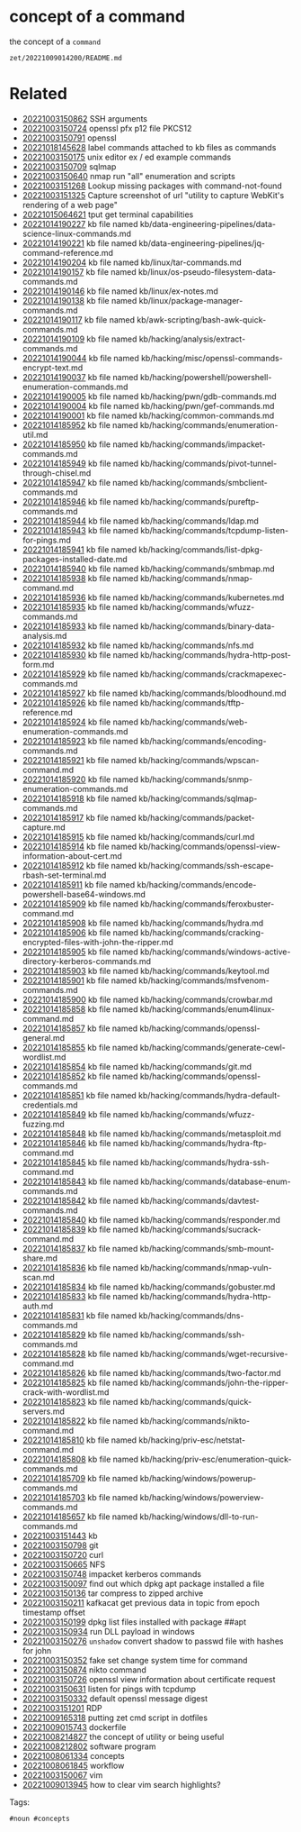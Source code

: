 # concept of a command

the concept of a `command`

` zet/20221009014200/README.md `

# Related

- [20221003150862](/zet/20221003150862/README.md) SSH arguments
- [20221003150724](/zet/20221003150724/README.md) openssl pfx p12 file PKCS12
- [20221003150791](/zet/20221003150791/README.md) openssl
- [20221018145628](/zet/20221018145628/README.md) label commands attached to kb files as commands
- [20221003150175](/zet/20221003150175/README.md) unix editor ex / ed example commands
- [20221003150709](/zet/20221003150709/README.md) sqlmap
- [20221003150640](/zet/20221003150640/README.md) nmap run "all" enumeration and scripts
- [20221003151268](/zet/20221003151268/README.md) Lookup missing packages with command-not-found
- [20221003151325](/zet/20221003151325/README.md) Capture screenshot of url "utility to capture WebKit's rendering of a web page"
- [20221015064621](/zet/20221015064621/README.md) tput get terminal capabilities
- [20221014190227](/zet/20221014190227/README.md) kb file named kb/data-engineering-pipelines/data-science-linux-commands.md
- [20221014190221](/zet/20221014190221/README.md) kb file named kb/data-engineering-pipelines/jq-command-reference.md
- [20221014190204](/zet/20221014190204/README.md) kb file named kb/linux/tar-commands.md
- [20221014190157](/zet/20221014190157/README.md) kb file named kb/linux/os-pseudo-filesystem-data-commands.md
- [20221014190146](/zet/20221014190146/README.md) kb file named kb/linux/ex-notes.md
- [20221014190138](/zet/20221014190138/README.md) kb file named kb/linux/package-manager-commands.md
- [20221014190117](/zet/20221014190117/README.md) kb file named kb/awk-scripting/bash-awk-quick-commands.md
- [20221014190109](/zet/20221014190109/README.md) kb file named kb/hacking/analysis/extract-commands.md
- [20221014190044](/zet/20221014190044/README.md) kb file named kb/hacking/misc/openssl-commands-encrypt-text.md
- [20221014190037](/zet/20221014190037/README.md) kb file named kb/hacking/powershell/powershell-enumeration-commands.md
- [20221014190005](/zet/20221014190005/README.md) kb file named kb/hacking/pwn/gdb-commands.md
- [20221014190004](/zet/20221014190004/README.md) kb file named kb/hacking/pwn/gef-commands.md
- [20221014190001](/zet/20221014190001/README.md) kb file named kb/hacking/common-commands.md
- [20221014185952](/zet/20221014185952/README.md) kb file named kb/hacking/commands/enumeration-util.md
- [20221014185950](/zet/20221014185950/README.md) kb file named kb/hacking/commands/impacket-commands.md
- [20221014185949](/zet/20221014185949/README.md) kb file named kb/hacking/commands/pivot-tunnel-through-chisel.md
- [20221014185947](/zet/20221014185947/README.md) kb file named kb/hacking/commands/smbclient-commands.md
- [20221014185946](/zet/20221014185946/README.md) kb file named kb/hacking/commands/pureftp-commands.md
- [20221014185944](/zet/20221014185944/README.md) kb file named kb/hacking/commands/ldap.md
- [20221014185943](/zet/20221014185943/README.md) kb file named kb/hacking/commands/tcpdump-listen-for-pings.md
- [20221014185941](/zet/20221014185941/README.md) kb file named kb/hacking/commands/list-dpkg-packages-installed-date.md
- [20221014185940](/zet/20221014185940/README.md) kb file named kb/hacking/commands/smbmap.md
- [20221014185938](/zet/20221014185938/README.md) kb file named kb/hacking/commands/nmap-command.md
- [20221014185936](/zet/20221014185936/README.md) kb file named kb/hacking/commands/kubernetes.md
- [20221014185935](/zet/20221014185935/README.md) kb file named kb/hacking/commands/wfuzz-commands.md
- [20221014185933](/zet/20221014185933/README.md) kb file named kb/hacking/commands/binary-data-analysis.md
- [20221014185932](/zet/20221014185932/README.md) kb file named kb/hacking/commands/nfs.md
- [20221014185930](/zet/20221014185930/README.md) kb file named kb/hacking/commands/hydra-http-post-form.md
- [20221014185929](/zet/20221014185929/README.md) kb file named kb/hacking/commands/crackmapexec-commands.md
- [20221014185927](/zet/20221014185927/README.md) kb file named kb/hacking/commands/bloodhound.md
- [20221014185926](/zet/20221014185926/README.md) kb file named kb/hacking/commands/tftp-reference.md
- [20221014185924](/zet/20221014185924/README.md) kb file named kb/hacking/commands/web-enumeration-commands.md
- [20221014185923](/zet/20221014185923/README.md) kb file named kb/hacking/commands/encoding-commands.md
- [20221014185921](/zet/20221014185921/README.md) kb file named kb/hacking/commands/wpscan-command.md
- [20221014185920](/zet/20221014185920/README.md) kb file named kb/hacking/commands/snmp-enumeration-commands.md
- [20221014185918](/zet/20221014185918/README.md) kb file named kb/hacking/commands/sqlmap-commands.md
- [20221014185917](/zet/20221014185917/README.md) kb file named kb/hacking/commands/packet-capture.md
- [20221014185915](/zet/20221014185915/README.md) kb file named kb/hacking/commands/curl.md
- [20221014185914](/zet/20221014185914/README.md) kb file named kb/hacking/commands/openssl-view-information-about-cert.md
- [20221014185912](/zet/20221014185912/README.md) kb file named kb/hacking/commands/ssh-escape-rbash-set-terminal.md
- [20221014185911](/zet/20221014185911/README.md) kb file named kb/hacking/commands/encode-powershell-base64-windows.md
- [20221014185909](/zet/20221014185909/README.md) kb file named kb/hacking/commands/feroxbuster-command.md
- [20221014185908](/zet/20221014185908/README.md) kb file named kb/hacking/commands/hydra.md
- [20221014185906](/zet/20221014185906/README.md) kb file named kb/hacking/commands/cracking-encrypted-files-with-john-the-ripper.md
- [20221014185905](/zet/20221014185905/README.md) kb file named kb/hacking/commands/windows-active-directory-kerberos-commands.md
- [20221014185903](/zet/20221014185903/README.md) kb file named kb/hacking/commands/keytool.md
- [20221014185901](/zet/20221014185901/README.md) kb file named kb/hacking/commands/msfvenom-commands.md
- [20221014185900](/zet/20221014185900/README.md) kb file named kb/hacking/commands/crowbar.md
- [20221014185858](/zet/20221014185858/README.md) kb file named kb/hacking/commands/enum4linux-command.md
- [20221014185857](/zet/20221014185857/README.md) kb file named kb/hacking/commands/openssl-general.md
- [20221014185855](/zet/20221014185855/README.md) kb file named kb/hacking/commands/generate-cewl-wordlist.md
- [20221014185854](/zet/20221014185854/README.md) kb file named kb/hacking/commands/git.md
- [20221014185852](/zet/20221014185852/README.md) kb file named kb/hacking/commands/openssl-commands.md
- [20221014185851](/zet/20221014185851/README.md) kb file named kb/hacking/commands/hydra-default-credentials.md
- [20221014185849](/zet/20221014185849/README.md) kb file named kb/hacking/commands/wfuzz-fuzzing.md
- [20221014185848](/zet/20221014185848/README.md) kb file named kb/hacking/commands/metasploit.md
- [20221014185846](/zet/20221014185846/README.md) kb file named kb/hacking/commands/hydra-ftp-command.md
- [20221014185845](/zet/20221014185845/README.md) kb file named kb/hacking/commands/hydra-ssh-command.md
- [20221014185843](/zet/20221014185843/README.md) kb file named kb/hacking/commands/database-enum-commands.md
- [20221014185842](/zet/20221014185842/README.md) kb file named kb/hacking/commands/davtest-commands.md
- [20221014185840](/zet/20221014185840/README.md) kb file named kb/hacking/commands/responder.md
- [20221014185839](/zet/20221014185839/README.md) kb file named kb/hacking/commands/sucrack-command.md
- [20221014185837](/zet/20221014185837/README.md) kb file named kb/hacking/commands/smb-mount-share.md
- [20221014185836](/zet/20221014185836/README.md) kb file named kb/hacking/commands/nmap-vuln-scan.md
- [20221014185834](/zet/20221014185834/README.md) kb file named kb/hacking/commands/gobuster.md
- [20221014185833](/zet/20221014185833/README.md) kb file named kb/hacking/commands/hydra-http-auth.md
- [20221014185831](/zet/20221014185831/README.md) kb file named kb/hacking/commands/dns-commands.md
- [20221014185829](/zet/20221014185829/README.md) kb file named kb/hacking/commands/ssh-commands.md
- [20221014185828](/zet/20221014185828/README.md) kb file named kb/hacking/commands/wget-recursive-command.md
- [20221014185826](/zet/20221014185826/README.md) kb file named kb/hacking/commands/two-factor.md
- [20221014185825](/zet/20221014185825/README.md) kb file named kb/hacking/commands/john-the-ripper-crack-with-wordlist.md
- [20221014185823](/zet/20221014185823/README.md) kb file named kb/hacking/commands/quick-servers.md
- [20221014185822](/zet/20221014185822/README.md) kb file named kb/hacking/commands/nikto-command.md
- [20221014185810](/zet/20221014185810/README.md) kb file named kb/hacking/priv-esc/netstat-command.md
- [20221014185808](/zet/20221014185808/README.md) kb file named kb/hacking/priv-esc/enumeration-quick-commands.md
- [20221014185709](/zet/20221014185709/README.md) kb file named kb/hacking/windows/powerup-commands.md
- [20221014185703](/zet/20221014185703/README.md) kb file named kb/hacking/windows/powerview-commands.md
- [20221014185657](/zet/20221014185657/README.md) kb file named kb/hacking/windows/dll-to-run-commands.md
- [20221003151443](/zet/20221003151443/README.md) kb
- [20221003150798](/zet/20221003150798/README.md) git
- [20221003150720](/zet/20221003150720/README.md) curl
- [20221003150665](/zet/20221003150665/README.md) NFS
- [20221003150748](/zet/20221003150748/README.md) impacket kerberos commands
- [20221003150097](/zet/20221003150097/README.md) find out which dpkg apt package installed a file
- [20221003150136](/zet/20221003150136/README.md) tar compress to zipped archive
- [20221003150211](/zet/20221003150211/README.md) kafkacat get previous data in topic from epoch timestamp offset
- [20221003150199](/zet/20221003150199/README.md) dpkg list files installed with package ##apt
- [20221003150934](/zet/20221003150934/README.md) run DLL payload in windows
- [20221003150276](/zet/20221003150276/README.md) `unshadow` convert shadow to passwd file with hashes for john
- [20221003150352](/zet/20221003150352/README.md) fake set change system time for command
- [20221003150874](/zet/20221003150874/README.md) nikto command
- [20221003150726](/zet/20221003150726/README.md) openssl view information about certificate request
- [20221003150631](/zet/20221003150631/README.md) listen for pings with tcpdump
- [20221003150332](/zet/20221003150332/README.md) default openssl message digest
- [20221003151201](/zet/20221003151201/README.md) RDP
- [20221009165318](/zet/20221009165318/README.md) putting zet cmd script in dotfiles
- [20221009015743](/zet/20221009015743/README.md) dockerfile
- [20221008214827](/zet/20221008214827/README.md) the concept of utility or being useful
- [20221008212802](/zet/20221008212802/README.md) software program
- [20221008061334](/zet/20221008061334/README.md) concepts
- [20221008061845](/zet/20221008061845/README.md) workflow
- [20221003150067](/zet/20221003150067/README.md) vim
- [20221009013945](/zet/20221009013945/README.md) how to clear vim search highlights?

Tags:

    #noun #concepts

